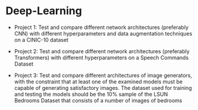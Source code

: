 # Deep-Learning

- Project 1: Test and compare different network architectures (preferably CNN) with different hyperparameters and data augmentation techniques on a CINIC-10 dataset

- Project 2: Test and compare different network architectures (preferably Transformers) with different hyperparameters on a Speech Commands Dataset

- Project 3: Test and compare different architectures of image generators, with the constraint that at least one of the examined models must be capable of generating satisfactory images. The dataset used for training and testing the models should be the 10% sample of the LSUN Bedrooms Dataset that consists of a number of images of bedrooms
